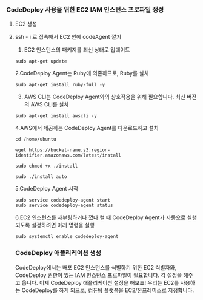 ###  CodeDeploy 사용을 위한 EC2 IAM 인스턴스 프로파일 생성
1. EC2 생성
2. ssh - i 로 접속해서 EC2 안에 codeAgent 깔기

   1. EC2 인스턴스의 패키지를 최신 상태로 업데이트
   ```
   sudo apt-get update
   ```
   2.CodeDeploy Agent는 Ruby에 의존하므로, Ruby를 설치
   ```
   sudo apt-get install ruby-full -y
   ```
   3. AWS CLI는 CodeDeploy Agent와의 상호작용을 위해 필요합니다. 최신 버전의 AWS CLI를 설치
   ```
   sudo apt-get install awscli -y
   ```
   4.AWS에서 제공하는 CodeDeploy Agent를 다운로드하고 설치
   ```
   cd /home/ubuntu
   ```
   ```
   wget https://bucket-name.s3.region-identifier.amazonaws.com/latest/install
   ```
   ```
   sudo chmod +x ./install
   ```
   ```
   sudo ./install auto
   ```

   5.CodeDeploy Agent 시작
   ```
   sudo service codedeploy-agent start
   sudo service codedeploy-agent status
   ```
   6.EC2 인스턴스를 재부팅하거나 껐다 켤 때 CodeDeploy Agent가 자동으로 실행되도록 설정하려면 아래 명령을 실행
    ```
   sudo systemctl enable codedeploy-agent
    ```

   ### CodeDeploy 애플리케이션 생성
   CodeDeploy에서는 배포 EC2 인스턴스를 식별하기 위한 EC2 식별자와, CodeDeploy 권한이 있는 IAM 인스턴스 프로파일이 필요합니다. 각 설정을 해주고 옵니다.
   이제 CodeDeploy 애플리케이션 설정을 해보죠! 우리는 EC2를 사용하는 CodeDeploy를 하게 되므로, 컴퓨팅 플랫폼을 EC2/온프레미스로 지정합니다.

   
